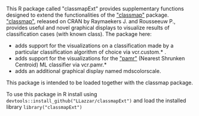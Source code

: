 This R package called "classmapExt" provides supplementary functions designed to extend the functionalities of the ["classmap"](https://cran.r-project.org/web/packages/classmap/index.html) package. ["classmap"](https://cran.r-project.org/web/packages/classmap/index.html), released on CRAN by Raymaekers J. and Rousseeuw P., provides useful and novel graphical displays to visualize results of classification cases (with known class).
The package here: 
- adds support for the visualizations on a classification made by a particular classification algorithm of choice via vcr.custom.* .
- adds support for the visualizations for the ["pamr"](https://cran.r-project.org/web/packages/pamr/index.html) (Nearest Shrunken Centroid) ML classifier via vcr.pamr.*
- adds an additional graphical display named mdscolorscale. 

This package is intended to be loaded together with the classmap package.

To use this package  in R install using `devtools::install_github("LLazzar/classmapExt")` and load the installed library `library("classmapExt")`
